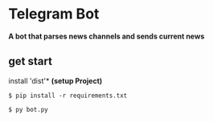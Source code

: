 # Telegram Bot 

**A bot that parses news channels and sends current news**

## get start

  install 'dist'* **(setup Project)**
```
$ pip install -r requirements.txt
```
```
$ py bot.py
```
